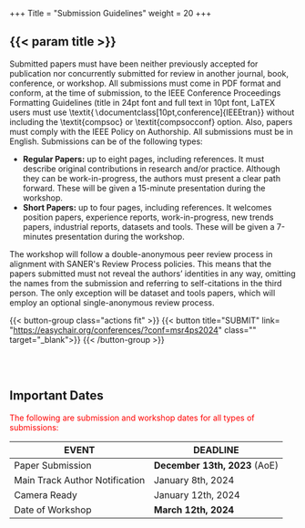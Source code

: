 +++
Title = "Submission Guidelines"
weight = 20
+++

## {{< param title >}}

<!---
Workshop papers must follow the [SANER 2024 Format and Submission Guidelines](https://conf.researchr.org/track/saner-2024/saner-2024-papers). The workshop follows a double-blind peer review process, aligned with [SANER’s Double-Blind Review Process' policies](). Papers submitted must not reveal the authors’ identities in any way, omitting the names from the submission and referring to self-citations in the third person. The only exception will be dataset and tools papers, which will employ an optional single-blind review process.

All submitted papers will be reviewed regarding technical quality, relevance, significance, and clarity by the program committee. All workshop papers should be submitted electronically in PDF format through the workshop website (IEEE Format, Double Columns). Accepted papers will become part of the workshop proceedings.

The workshop welcomes the following types of submissions:
-->

Submitted papers must have been neither previously accepted for publication nor concurrently submitted for review in another journal, book, conference, or workshop. All submissions must come in PDF format and conform, at the time of submission, to the IEEE Conference Proceedings Formatting Guidelines (title in 24pt font and full text in 10pt font, LaTEX users must use \textit{$\backslash$documentclass[10pt,conference]\{IEEEtran\}} without including the \textit{compsoc} or \textit{compsocconf} option. Also, papers must comply with the IEEE Policy on Authorship. All submissions must be in English. Submissions can be of the following types:

- **Regular Papers:** up to eight pages, including references. It must describe original contributions in research and/or practice. Although they can be work-in-progress, the authors must present a clear path forward. These will be given a 15-minute presentation during the workshop.
- **Short Papers:** up to four pages, including references. It welcomes position papers, experience reports, work-in-progress, new trends papers, industrial reports, datasets and tools. These will be given a 7-minutes presentation during the workshop.

The workshop will follow a double-anonymous peer review process in alignment with SANER's Review Process policies. This means that the papers submitted must not reveal the authors’ identities in any way, omitting the names from the submission and referring to self-citations in the third person. The only exception will be dataset and tools papers, which will employ an optional single-anonymous review process.
<br/>



{{< button-group class="actions fit" >}}
    {{< button title="SUBMIT" link= "https://easychair.org/conferences/?conf=msr4ps2024" class="" target="_blank">}}
{{< /button-group >}}



<br/><br/>


## Important Dates

<span style="color:red">The following are submission and workshop dates for all types of submissions:</span>


| **EVENT**                         | **DEADLINE**        |
| -------                           |-------------------  |
| Paper Submission                  | **December 13th, 2023** (AoE)|
| Main Track Author Notification    | January 8th, 2024   |
| Camera Ready                      | January 12th, 2024  |
| Date of Workshop                  | **March 12th, 2024**    | 

